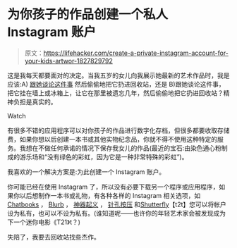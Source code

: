# 为你孩子的作品创建一个私人 Instagram 账户

> 原文：<https://lifehacker.com/create-a-private-instagram-account-for-your-kids-artwor-1827829792>

这是我每天都要面对的决定。当我五岁的女儿向我展示她最新的艺术作品时，我是应该:A) [跟她谈论这件事](https://offspring.lifehacker.com/what-to-say-instead-of-what-is-it-when-kids-show-you-1819504379#_ga=2.228397213.1254207931.1532352304-3846207152.1521480874) 然后偷偷地把它扔进回收站，还是 B)跟她谈论这件事，把它挂在墙上或冰箱上，让它在那里被遗忘几年，然后偷偷地把它扔进回收站？精神负担是真实的。

Watch

有很多不错的应用程序可以对你孩子的作品进行数字化存档，但很多都要收取存储费，如果你想以后创建一本书或其他实物纪念品，你就不得不使用这种特定的服务。我想在不做任何承诺的情况下保存我女儿的作品(最近的宝石:由染色通心粉制成的游乐场和“没有绿色的彩虹，因为它是一种非常特殊的彩虹”)。

我喜欢的一个解决方案是:为此创建一个 Instagram 账户。

你可能已经在使用 Instagram 了，所以没有必要下载另一个程序或应用程序，如果你以后想制作一本书或礼物，有各种各样的 Instagram 相关选项，如 [Chatbooks](https://chatbooks.com/) ， [Blurb](http://www.blurb.com/) ， [神器起义](https://www.artifactuprising.com/) ， [针孔按压](https://pinholepress.com/) 和[Shutterfly](https://www.shutterfly.com/)【t2t】您可以将帐户设为私有，也可以不设为私有。(谁知道呢——也许你的年轻艺术家会被发现成为下一个迷你电影《T21》t？)

失陪了，我要去回收站找些杰作。